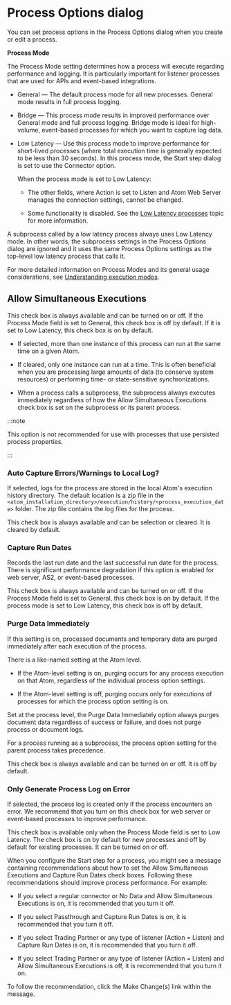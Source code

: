# Process Options dialog

<head>
  <meta name="guidename" content="Integration"/>
  <meta name="context" content="GUID-97679f9e-1130-46ed-9937-8d1af5bcdbd5"/>
</head>


You can set process options in the Process Options dialog when you create or edit a process.

**Process Mode**

The Process Mode setting determines how a process will execute regarding performance and logging. It is particularly important for listener processes that are used for APIs and event-based integrations.

-   General — The default process mode for all new processes. General mode results in full process logging.

-   Bridge — This process mode results in improved performance over General mode and full process logging. Bridge mode is ideal for high-volume, event-based processes for which you want to capture log data.

-   Low Latency — Use this process mode to improve performance for short-lived processes \(where total execution time is generally expected to be less than 30 seconds\). In this process mode, the Start step dialog is set to use the Connector option.

    When the process mode is set to Low Latency:

    -   The other fields, where Action is set to Listen and Atom Web Server manages the connection settings, cannot be changed.

    -   Some functionality is disabled. See the [Low Latency processes](c-atm-Low_latency_processes_af9912ba-d4c8-4754-baeb-69bd9a41c48c.md) topic for more information.

A subprocess called by a low latency process always uses Low Latency mode. In other words, the subprocess settings in the Process Options dialog are ignored and it uses the same Process Options settings as the top-level low latency process that calls it.

For more detailed information on Process Modes and its general usage considerations, see [Understanding execution modes](/docs/Atomsphere/Integration/Process%20building/int-Understanding_execution_modes_2bc11045-c4a1-4601-b6fa-b1f81301e3e9.md).


## Allow Simultaneous Executions

This check box is always available and can be turned on or off. If the Process Mode field is set to General, this check box is off by default. If it is set to Low Latency, this check box is on by default.

-   If selected, more than one instance of this process can run at the same time on a given Atom.

-   If cleared, only one instance can run at a time. This is often beneficial when you are processing large amounts of data \(to conserve system resources\) or performing time- or state-sensitive synchronizations.

-   When a process calls a subprocess, the subprocess always executes immediately regardless of how the Allow Simultaneous Executions check box is set on the subprocess or its parent process.

:::note

This option is not recommended for use with processes that use persisted process properties.

:::

### Auto Capture Errors/Warnings to Local Log?

If selected, logs for the process are stored in the local Atom's execution history directory. The default location is a zip file in the `<atom_installation_directory>/execution/history/<process_execution_date>` folder. The zip file contains the log files for the process.

This check box is always available and can be selection or cleared. It is cleared by default.

### Capture Run Dates

Records the last run date and the last successful run date for the process. There is significant performance degradation if this option is enabled for web server, AS2, or event-based processes.

This check box is always available and can be turned on or off. If the Process Mode field is set to General, this check box is on by default. If the process mode is set to Low Latency, this check box is off by default.

### Purge Data Immediately

If this setting is on, processed documents and temporary data are purged immediately after each execution of the process.

There is a like-named setting at the Atom level.

-   If the Atom-level setting is on, purging occurs for any process execution on that Atom, regardless of the individual process option settings.

-   If the Atom-level setting is off, purging occurs only for executions of processes for which the process option setting is on.


Set at the process level, the Purge Data Immediately option always purges document data regardless of success or failure, and does not purge process or document logs.

For a process running as a subprocess, the process option setting for the parent process takes precedence.

This check box is always available and can be turned on or off. It is off by default.

### Only Generate Process Log on Error

If selected, the process log is created only if the process encounters an error. We recommend that you turn on this check box for web server or event-based processes to improve performance.

This check box is available only when the Process Mode field is set to Low Latency. The check box is on by default for new processes and off by default for existing processes. It can be turned on or off.

When you configure the Start step for a process, you might see a message containing recommendations about how to set the Allow Simultaneous Executions and Capture Run Dates check boxes. Following these recommendations should improve process performance. For example:

-   If you select a regular connector or No Data and Allow Simultaneous Executions is on, it is recommended that you turn it off.

-   If you select Passthrough and Capture Run Dates is on, it is recommended that you turn it off.

-   If you select Trading Partner or any type of listener \(Action = Listen\) and Capture Run Dates is on, it is recommended that you turn it off.

-   If you select Trading Partner or any type of listener \(Action = Listen\) and Allow Simultaneous Executions is off, it is recommended that you turn it on.


To follow the recommendation, click the Make Change\(s\) link within the message.
